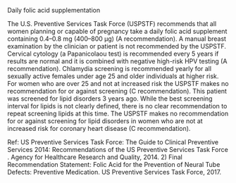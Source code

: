 Daily folic acid supplementation

The U.S. Preventive Services Task Force (USPSTF) recommends that all women planning or capable of pregnancy take a daily folic acid supplement containing 0.4–0.8 mg (400–800 μg) (A recommendation). A manual breast examination by the clinician or patient is not recommended by the USPSTF. Cervical cytology (a Papanicolaou test) is recommended every 5 years if results are normal and it is combined with negative high-risk HPV testing (A recommendation). Chlamydia screening is recommended yearly for all sexually active females under age 25 and older individuals at higher risk. For women who are over 25 and not at increased risk the USPSTF makes no recommendation for or against screening (C recommendation). This patient was screened for lipid disorders 3 years ago. While the best screening interval for lipids is not clearly defined, there is no clear recommendation to repeat screening lipids at this time. The USPSTF makes no recommendation for or against screening for lipid disorders in women who are not at increased risk for coronary heart disease (C recommendation).

Ref: US Preventive Services Task Force: The Guide to Clinical Preventive Services 2014: Recommendations of the US Preventive Services Task Force . Agency for Healthcare Research and Quality, 2014.  2) Final Recommendation Statement: Folic Acid for the Prevention of Neural Tube Defects: Preventive Medication. US Preventive Services Task Force, 2017.